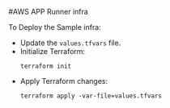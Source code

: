 #AWS APP Runner infra

To Deploy the Sample infra:

- Update the `values.tfvars` file.
- Initialize Terraform:
    ```
    terraform init
    ```
- Apply Terraform changes:
    ```
    terraform apply -var-file=values.tfvars
    ```
